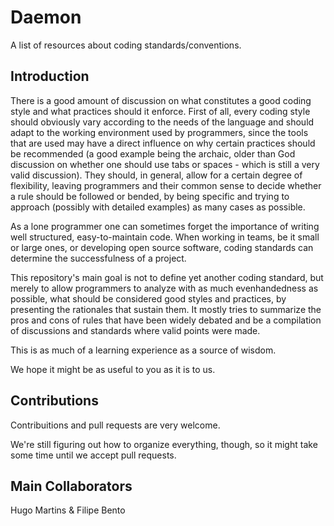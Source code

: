 Daemon
======

A list of resources about coding standards/conventions.


## Introduction


There is a good amount of discussion on what constitutes a good coding style and
what practices should it enforce.
First of all, every coding style should obviously vary according to the needs of the
language and should adapt to the working environment used by programmers, since the tools
that are used may have a direct influence on why certain practices should be recommended
(a good example being the archaic, older than God discussion on whether one should use
tabs or spaces - which is still a very valid discussion).
They should, in general, allow for a certain degree of flexibility, leaving programmers
and their common sense to decide whether a rule should be followed or bended, by being
specific and trying to approach (possibly with detailed examples) as many cases as
possible.

As a lone programmer one can sometimes forget the importance of writing well structured, 
easy-to-maintain code. When working in teams, be it small or large ones, or developing
open source software, coding standards can determine the successfulness of a project.

This repository's main goal is not to define yet another coding standard, but merely to
allow programmers to analyze with as much evenhandedness as possible, what should be
considered good styles and practices, by presenting the rationales that sustain them.
It mostly tries to summarize the pros and cons of rules that have been widely debated and
be a compilation of discussions and standards where valid points were made.

This is as much of a learning experience as a source of wisdom.

We hope it might be as useful to you as it is to us.


## Contributions

Contribuitions and pull requests are very welcome.

We're still figuring out how to organize everything, though, so it might take some time until we accept pull requests.

## Main Collaborators
Hugo Martins & Filipe Bento

